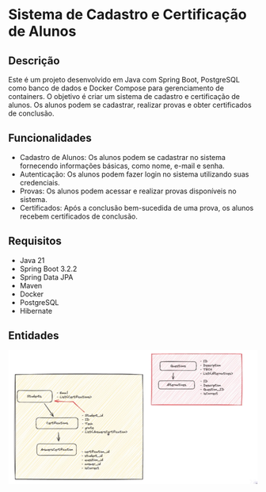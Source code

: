 # Sistema de Cadastro e Certificação de Alunos

## Descrição
Este é um projeto desenvolvido em Java com Spring Boot, PostgreSQL como banco de dados e Docker Compose para gerenciamento de containers. O objetivo é criar um sistema de cadastro e certificação de alunos. Os alunos podem se cadastrar, realizar provas e obter certificados de conclusão.

## Funcionalidades
- Cadastro de Alunos: Os alunos podem se cadastrar no sistema fornecendo informações básicas, como nome, e-mail e senha.
- Autenticação: Os alunos podem fazer login no sistema utilizando suas credenciais.
- Provas: Os alunos podem acessar e realizar provas disponíveis no sistema.
- Certificados: Após a conclusão bem-sucedida de uma prova, os alunos recebem certificados de conclusão.

## Requisitos

- Java 21
- Spring Boot 3.2.2
- Spring Data JPA
- Maven
- Docker
- PostgreSQL
- Hibernate

## Entidades

![](img/estrutura_projeto.png)


